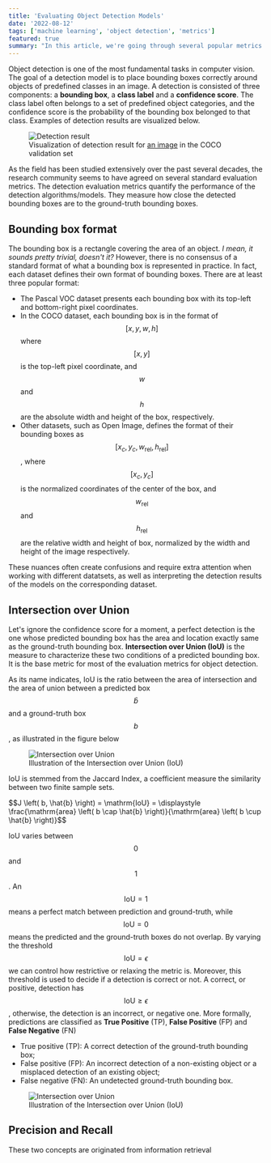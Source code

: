 ```yaml
---
title: 'Evaluating Object Detection Models'
date: '2022-08-12'
tags: ['machine learning', 'object detection', 'metrics']
featured: true
summary: "In this article, we're going through several popular metrics used to evaluate the performance of object detection models for images."
---
```


Object detection is one of the most fundamental tasks in computer vision. The goal of a detection model is to place bounding boxes correctly around objects of predefined classes in an image. A detection is consisted of three components: a **bounding box**, a **class label** and a **confidence score**. The class label often belongs to a set of predefined object categories, and the confidence score is the probability of the bounding box belonged to that class. Examples of detection results are visualized below.

<figure class="figure mx-auto w-full p-2 flex flex-col items-center">
  <img src="/images/machine-learning/20220813-detection-visualization.png" alt="Detection result">
  <figcaption class="text-sm font-sans text-gray-600 mt-4">Visualization of detection result for <a href="http://images.cocodataset.org/val2017/000000350405.jpg" target="_blank">an image</a> in the COCO validation set</figcaption>
</figure>

As the field has been studied extensively over the past several decades, the research community seems to have agreed on several standard evaluation metrics. The detection evaluation metrics quantify the performance of the detection algorithms/models. They measure how close the detected bounding boxes are to the ground-truth bounding boxes.

## Bounding box format

The bounding box is a rectangle covering the area of an object. *I mean, it sounds pretty trivial, doesn't it?* However, there is no consensus of a standard format of what a bounding box is represented in practice. In fact, each dataset defines their own format of bounding boxes. There are at least three popular format:

* The Pascal VOC dataset presents each bounding box with its top-left and bottom-right pixel coordinates.
* In the COCO dataset, each bounding box is in the format of $$[x, y, w, h]$$ where $$[x, y]$$ is the top-left pixel coordinate, and $$w$$ and $$h$$ are the absolute width and height of the box, respectively.
* Other datasets, such as Open Image, defines the format of their bounding boxes as $$[x_c, y_c, w_{\mathrm{rel}}, h_{\mathrm{rel}}]$$, where $$[x_c, y_c]$$ is the normalized coordinates of the center of the box, and $$w_{\mathrm{rel}}$$ and $$h_{\mathrm{rel}}$$ are the relative width and height of box, normalized by the width and height of the image respectively.

These nuances often create confusions and require extra attention when working with different datatsets, as well as interpreting the detection results of the models on the corresponding dataset.

## Intersection over Union

Let's ignore the confidence score for a moment, a perfect detection is the one whose predicted bounding box has the area and location exactly same as the ground-truth bounding box. **Intersection over Union (IoU)** is the measure to characterize these two conditions of a predicted bounding box. It is the base metric for most of the evaluation metrics for object detection.

As its name indicates, IoU is the ratio between the area of intersection and the area of union between a predicted box $$\hat{b}$$ and a ground-truth box $$b$$, as illustrated in the figure below
<figure class="figure mx-auto w-full sm:w-2/3 p-2 flex flex-col items-center">
  <img src="/images/machine-learning/20220813-iou.svg" alt="Intersection over Union">
  <figcaption class="text-sm font-sans text-gray-600 mt-4">Illustration of the Intersection over Union (IoU)</figcaption>
</figure>

IoU is stemmed from the Jaccard Index, a coefficient measure the similarity between two finite sample sets.

<div class="block-equation">
  $$J \left( b, \hat{b} \right) = \mathrm{IoU} = \displaystyle \frac{\mathrm{area} \left( b \cap \hat{b} \right)}{\mathrm{area} \left( b \cup \hat{b} \right)}$$
</div>

IoU varies between $$0$$ and $$1$$. An $$\mathrm{IoU} = 1$$ means a perfect match between prediction and ground-truth, while $$\mathrm{IoU} = 0$$ means the predicted and the ground-truth boxes do not overlap. By varying the threshold $$\mathrm{IoU} = \epsilon$$ we can control how restrictive or relaxing the metric is. Moreover, this threshold is used to decide if a detection is correct or not. A correct, or positive, detection has $$\mathrm{IoU} \geq \epsilon$$, otherwise, the detection is an incorrect, or negative one. More formally, predictions are classified as **True Positive** (TP), **False Positive** (FP) and **False Negative** (FN)

* True positive (TP): A correct detection of the ground-truth bounding box;
* False positive (FP): An incorrect detection of a non-existing object or a misplaced detection of an existing object;
* False negative (FN): An undetected ground-truth bounding box.

<figure class="figure mx-auto w-full p-2 flex flex-col items-center">
  <img src="/images/machine-learning/20220813-tpfpfn.png" alt="Intersection over Union">
  <figcaption class="text-sm font-sans text-gray-600 mt-4">Illustration of the Intersection over Union (IoU)</figcaption>
</figure>

## Precision and Recall

These two concepts are originated from information retrieval
